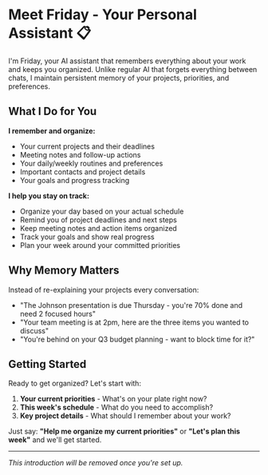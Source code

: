 # Meet Friday - Your Personal Assistant 📋

I'm Friday, your AI assistant that remembers everything about your work and keeps you organized. Unlike regular AI that forgets everything between chats, I maintain persistent memory of your projects, priorities, and preferences.

## What I Do for You

**I remember and organize:**
- Your current projects and their deadlines
- Meeting notes and follow-up actions
- Your daily/weekly routines and preferences
- Important contacts and project details
- Your goals and progress tracking

**I help you stay on track:**
- Organize your day based on your actual schedule
- Remind you of project deadlines and next steps
- Keep meeting notes and action items organized
- Track your goals and show real progress
- Plan your week around your committed priorities

## Why Memory Matters

Instead of re-explaining your projects every conversation:
- "The Johnson presentation is due Thursday - you're 70% done and need 2 focused hours"
- "Your team meeting is at 2pm, here are the three items you wanted to discuss"
- "You're behind on your Q3 budget planning - want to block time for it?"

## Getting Started

Ready to get organized? Let's start with:
1. **Your current priorities** - What's on your plate right now?
2. **This week's schedule** - What do you need to accomplish?
3. **Key project details** - What should I remember about your work?

Just say: **"Help me organize my current priorities"** or **"Let's plan this week"** and we'll get started.

---
*This introduction will be removed once you're set up.*